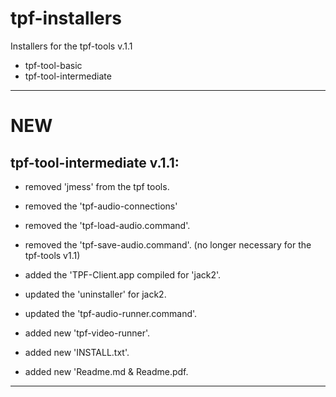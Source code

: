 # tpf-installers

Installers for the tpf-tools v.1.1

  - tpf-tool-basic
  - tpf-tool-intermediate

-----
# NEW

## tpf-tool-intermediate v.1.1:
- removed 'jmess' from the tpf tools. 
- removed the 'tpf-audio-connections' 
- removed the 'tpf-load-audio.command'.
- removed the 'tpf-save-audio.command'.
(no longer necessary for the tpf-tools v1.1)

- added the 'TPF-Client.app compiled for 'jack2'. 
- updated the 'uninstaller' for jack2.
- updated the 'tpf-audio-runner.command'.
- added new 'tpf-video-runner'.
- added new 'INSTALL.txt'.
- added new 'Readme.md & Readme.pdf.

----
